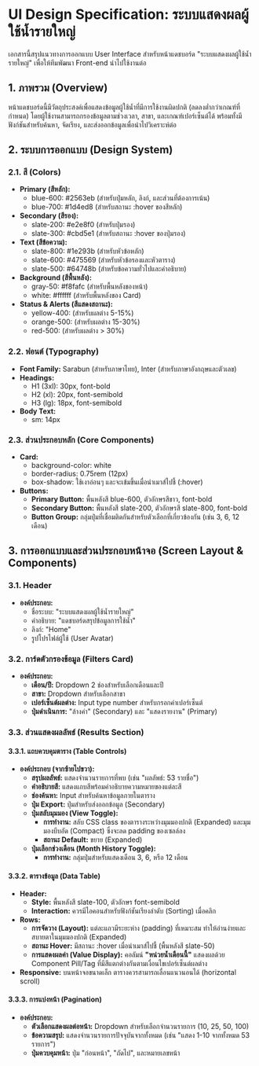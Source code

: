 # **UI Design Specification: ระบบแสดงผลผู้ใช้น้ำรายใหญ่**

เอกสารนี้สรุปแนวทางการออกแบบ User Interface สำหรับหน้าแดชบอร์ด "ระบบแสดงผลผู้ใช้น้ำรายใหญ่" เพื่อให้ทีมพัฒนา Front-end นำไปใช้งานต่อ

## **1\. ภาพรวม (Overview)**

หน้าแดชบอร์ดนี้มีวัตถุประสงค์เพื่อแสดงข้อมูลผู้ใช้น้ำที่มีการใช้งานผิดปกติ (ลดลงต่ำกว่าเกณฑ์ที่กำหนด) โดยผู้ใช้งานสามารถกรองข้อมูลตามช่วงเวลา, สาขา, และเกณฑ์เปอร์เซ็นต์ได้ พร้อมทั้งมีฟังก์ชันสำหรับค้นหา, จัดเรียง, และส่งออกข้อมูลเพื่อนำไปวิเคราะห์ต่อ

## **2\. ระบบการออกแบบ (Design System)**

### **2.1. สี (Colors)**

- **Primary (สีหลัก):**
  - blue-600: \#2563eb (สำหรับปุ่มหลัก, ลิงก์, และส่วนที่ต้องการเน้น)
  - blue-700: \#1d4ed8 (สำหรับสถานะ :hover ของสีหลัก)
- **Secondary (สีรอง):**
  - slate-200: \#e2e8f0 (สำหรับปุ่มรอง)
  - slate-300: \#cbd5e1 (สำหรับสถานะ :hover ของปุ่มรอง)
- **Text (สีข้อความ):**
  - slate-800: \#1e293b (สำหรับหัวข้อหลัก)
  - slate-600: \#475569 (สำหรับหัวข้อรองและหัวตาราง)
  - slate-500: \#64748b (สำหรับข้อความทั่วไปและคำอธิบาย)
- **Background (สีพื้นหลัง):**
  - gray-50: \#f8fafc (สำหรับพื้นหลังของหน้า)
  - white: \#ffffff (สำหรับพื้นหลังของ Card)
- **Status & Alerts (สีแสดงสถานะ):**
  - yellow-400: (สำหรับผลต่าง 5-15%)
  - orange-500: (สำหรับผลต่าง 15-30%)
  - red-500: (สำหรับผลต่าง \> 30%)

### **2.2. ฟอนต์ (Typography)**

- **Font Family:** Sarabun (สำหรับภาษาไทย), Inter (สำหรับภาษาอังกฤษและตัวเลข)
- **Headings:**
  - H1 (3xl): 30px, font-bold
  - H2 (xl): 20px, font-semibold
  - H3 (lg): 18px, font-semibold
- **Body Text:**
  - sm: 14px

### **2.3. ส่วนประกอบหลัก (Core Components)**

- **Card:**
  - background-color: white
  - border-radius: 0.75rem (12px)
  - box-shadow: ใช้เงาอ่อนๆ และจะเข้มขึ้นเมื่อนำเมาส์ไปชี้ (:hover)
- **Buttons:**
  - **Primary Button:** พื้นหลังสี blue-600, ตัวอักษรสีขาว, font-bold
  - **Secondary Button:** พื้นหลังสี slate-200, ตัวอักษรสี slate-800, font-bold
  - **Button Group:** กลุ่มปุ่มที่เชื่อมติดกันสำหรับตัวเลือกที่เกี่ยวข้องกัน (เช่น 3, 6, 12 เดือน)

## **3\. การออกแบบและส่วนประกอบหน้าจอ (Screen Layout & Components)**

### **3.1. Header**

- **องค์ประกอบ:**
  - ชื่อระบบ: "ระบบแสดงผลผู้ใช้น้ำรายใหญ่"
  - คำอธิบาย: "แดชบอร์ดสรุปข้อมูลการใช้น้ำ"
  - ลิงก์: "Home"
  - รูปโปรไฟล์ผู้ใช้ (User Avatar)

### **3.2. การ์ดตัวกรองข้อมูล (Filters Card)**

- **องค์ประกอบ:**
  - **เดือน/ปี:** Dropdown 2 ช่องสำหรับเลือกเดือนและปี
  - **สาขา:** Dropdown สำหรับเลือกสาขา
  - **เปอร์เซ็นต์ผลต่าง:** Input type number สำหรับกรอกค่าเปอร์เซ็นต์
  - **ปุ่มดำเนินการ:** "ล้างค่า" (Secondary) และ "แสดงรายงาน" (Primary)

### **3.3. ส่วนแสดงผลลัพธ์ (Results Section)**

#### **3.3.1. แถบควบคุมตาราง (Table Controls)**

- **องค์ประกอบ (จากซ้ายไปขวา):**
  - **สรุปผลลัพธ์:** แสดงจำนวนรายการที่พบ (เช่น "ผลลัพธ์: 53 รายชื่อ")
  - **คำอธิบายสี:** แสดงแถบสีพร้อมคำอธิบายความหมายของแต่ละสี
  - **ช่องค้นหา:** Input สำหรับค้นหาข้อมูลภายในตาราง
  - **ปุ่ม Export:** ปุ่มสำหรับส่งออกข้อมูล (Secondary)
  - **ปุ่มสลับมุมมอง (View Toggle):**
    - **การทำงาน:** สลับ CSS class ของตารางระหว่างมุมมองปกติ (Expanded) และมุมมองบีบอัด (Compact) ซึ่งจะลด padding ของเซลล์ลง
    - **สถานะ Default:** ขยาย (Expanded)
  - **ปุ่มเลือกช่วงเดือน (Month History Toggle):**
    - **การทำงาน:** กลุ่มปุ่มสำหรับแสดงเดือน 3, 6, หรือ 12 เดือน

#### **3.3.2. ตารางข้อมูล (Data Table)**

- **Header:**
  - **Style:** พื้นหลังสี slate-100, ตัวอักษร font-semibold
  - **Interaction:** ควรมีไอคอนสำหรับฟังก์ชันเรียงลำดับ (Sorting) เมื่อคลิก
- **Rows:**
  - **การจัดวาง (Layout):** แต่ละแถวมีระยะห่าง (padding) ที่เหมาะสม ทำให้อ่านง่ายและสบายตาในมุมมองปกติ (Expanded)
  - **สถานะ Hover:** มีสถานะ :hover เมื่อนำเมาส์ไปชี้ (พื้นหลังสี slate-50)
  - **การแสดงผลค่า (Value Display):** คอลัมน์ **"หน่วยน้ำเดือนนี้"** แสดงผลด้วย Component Pill/Tag ที่มีสีแตกต่างกันตามเงื่อนไขเปอร์เซ็นต์ผลต่าง
- **Responsive:** บนหน้าจอขนาดเล็ก ตารางควรสามารถเลื่อนแนวนอนได้ (horizontal scroll)

#### **3.3.3. การแบ่งหน้า (Pagination)**

- **องค์ประกอบ:**
  - **ตัวเลือกแสดงผลต่อหน้า:** Dropdown สำหรับเลือกจำนวนรายการ (10, 25, 50, 100\)
  - **ข้อความสรุป:** แสดงจำนวนรายการปัจจุบันจากทั้งหมด (เช่น "แสดง 1-10 จากทั้งหมด 53 รายการ")
  - **ปุ่มควบคุมหน้า:** ปุ่ม "ก่อนหน้า", "ถัดไป", และหมายเลขหน้า
